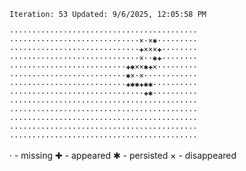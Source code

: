 `Iteration: 53 Updated: 9/6/2025, 12:05:58 PM`
<!-- GOL_START -->
`··········································`</br>
`·····························×·×✱·········`</br>
`·····························✚×××✚········`</br>
`·····························×··✱✚········`</br>
`··························✚✱××✱✚×·········`</br>
`··························✱×·×············`</br>
`··························✚✱✱✚✱✱··········`</br>
`······························✚✱··········`</br>
`··········································`</br>
`··········································`</br>
`··········································`</br>
`··········································`</br>
`··········································`</br>
<!-- GOL_END -->
· - missing
✚ - appeared
✱ - persisted
× - disappeared